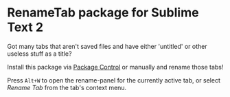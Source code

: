 # RenameTab package for Sublime Text 2

Got many tabs that aren't saved files and have either 'untitled' or other useless stuff as a title?

Install this package via [Package Control](http://wbond.net/sublime_packages/package_control) or manually and rename those tabs!

Press `Alt+W` to open the rename-panel for the currently active tab, or select *Rename Tab* from the tab's context menu.
